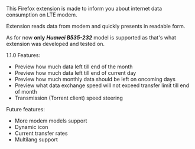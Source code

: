 This Firefox extension is made to inform you about internet data consumption on LTE modem.

Extension reads data from modem and quickly presents in readable form.

As for now **only** **_Huawei B535-232_** model is supported as that's what extension was developed and tested on.

1.1.0 Features:

- Preview how much data left till end of the month
- Preview how much data left till end of current day
- Preview how much monthly data should be left on oncoming days
- Preview what data exchange speed will not exceed transfer limit till end of month
- Transmission (Torrent client) speed steering

Future features:

- More modem models support
- Dynamic icon
- Current transfer rates
- Multilang support
